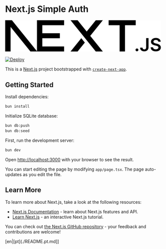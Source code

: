 # Next.js Simple Auth

<div style="text-align: center">
  <picture>
    <source media="(prefers-color-scheme: dark)" srcset="./assets/nextjs/dark/nextjs-logotype-dark-background.png">
    <img alt="Text changing depending on mode. Light: 'So light!' Dark: 'So dark!'" src="./assets/nextjs/light/nextjs-logotype-light-background.png">
  </picture>
</div>  

[![Deploy](https://github.com/sistematico/nextjs-simple-auth/actions/workflows/deploy.yml/badge.svg)](https://github.com/sistematico/nextjs-simple-auth/actions/workflows/deploy.yml)

This is a [Next.js](https://nextjs.org) project bootstrapped with [`create-next-app`](https://nextjs.org/docs/app/api-reference/cli/create-next-app).

## Getting Started

Install dependencies:

```bash
bun install
```

Initialize SQLite database:

```bash
bun db:push
bun db:seed
```

First, run the development server:

```bash
bun dev
```

Open [http://localhost:3000](http://localhost:3000) with your browser to see the result.

You can start editing the page by modifying `app/page.tsx`. The page auto-updates as you edit the file.

## Learn More

To learn more about Next.js, take a look at the following resources:

- [Next.js Documentation](https://nextjs.org/docs) - learn about Next.js features and API.
- [Learn Next.js](https://nextjs.org/learn) - an interactive Next.js tutorial.

You can check out [the Next.js GitHub repository](https://github.com/vercel/next.js) - your feedback and contributions are welcome!

[en|[pt](./README.pt.md]]